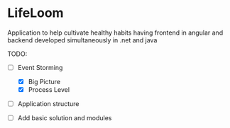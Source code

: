 # LifeLoom

Application to help cultivate healthy habits having frontend in angular and backend developed simultaneously in .net and java

TODO:

* [ ] Event Storming 
  * [x] Big Picture 
  * [x] Process Level 
* [ ] Application structure
* [ ] Add basic solution and modules

